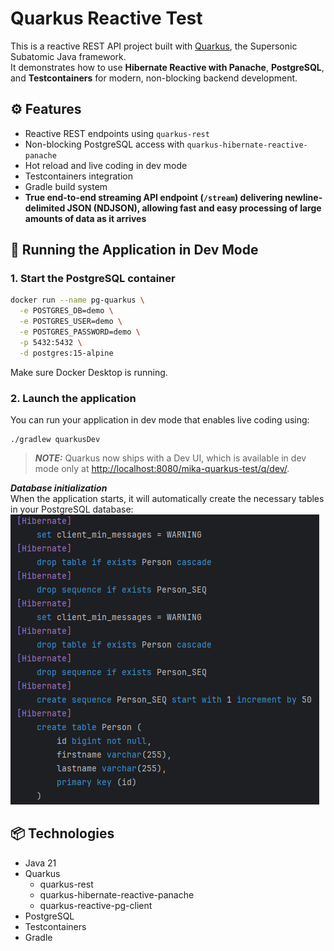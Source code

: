 # Quarkus Reactive Test

This is a reactive REST API project built with [Quarkus](https://quarkus.io/), the Supersonic Subatomic Java framework.  
It demonstrates how to use **Hibernate Reactive with Panache**, **PostgreSQL**, and **Testcontainers** for modern, non-blocking backend development.

## ⚙️ Features

- Reactive REST endpoints using `quarkus-rest`
- Non-blocking PostgreSQL access with `quarkus-hibernate-reactive-panache`
- Hot reload and live coding in dev mode
- Testcontainers integration
- Gradle build system
- **True end-to-end streaming API endpoint (`/stream`) delivering newline-delimited JSON (NDJSON), allowing fast and easy processing of large amounts of data as it arrives**

## 🚀 Running the Application in Dev Mode

### 1. Start the PostgreSQL container

```bash
docker run --name pg-quarkus \
  -e POSTGRES_DB=demo \
  -e POSTGRES_USER=demo \
  -e POSTGRES_PASSWORD=demo \
  -p 5432:5432 \
  -d postgres:15-alpine
```

Make sure Docker Desktop is running.

### 2. Launch the application

You can run your application in dev mode that enables live coding using:

```shell script
./gradlew quarkusDev
```

> **_NOTE:_**  Quarkus now ships with a Dev UI, which is available in dev mode only at <http://localhost:8080/mika-quarkus-test/q/dev/>.  

**_Database initialization_**  
When the application starts, it will automatically create the necessary tables in your PostgreSQL database:
![img.png](images/db_create.png)

## 📦 Technologies

- Java 21
- Quarkus
  - quarkus-rest
  - quarkus-hibernate-reactive-panache
  - quarkus-reactive-pg-client
- PostgreSQL
- Testcontainers
- Gradle
